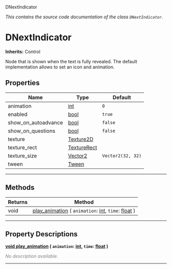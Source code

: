 
<div class="header-banner purple">
<div class="header-label purple">DNextIndicator</div>
</div>

*This contains the source code documentation of the class `DNextIndicator`.*
        
# DNextIndicator
**Inherits:** Control

Node that is shown when the text is fully revealed. The default implementation allows to set an icon and animation.
## Properties
Name | Type | Default 
--- | --- | --- 
animation | [int](https://docs.godotengine.org/en/latest/classes/class_int.html#class-int) |  `0` 
enabled | [bool](https://docs.godotengine.org/en/latest/classes/class_bool.html#class-bool) |  `true` 
show_on_autoadvance | [bool](https://docs.godotengine.org/en/latest/classes/class_bool.html#class-bool) |  `false` 
show_on_questions | [bool](https://docs.godotengine.org/en/latest/classes/class_bool.html#class-bool) |  `false` 
texture | [Texture2D](https://docs.godotengine.org/en/latest/classes/class_texture2d.html#class-texture2d) |   
texture_rect | [TextureRect](https://docs.godotengine.org/en/latest/classes/class_texturerect.html#class-texturerect) |   
texture_size | [Vector2](https://docs.godotengine.org/en/latest/classes/class_vector2.html#class-vector2) |  `Vector2(32, 32)` 
tween | [Tween](https://docs.godotengine.org/en/latest/classes/class_tween.html#class-tween) |   
--- 

## Methods
Returns | Method 
--- | --- 
<span class="hljs-attribute">void</span> | [<span class="hljs-title">play_animation</span>](#property-play_animation) ( `animation`: [int](https://docs.godotengine.org/en/latest/classes/class_int.html#class-int), `time`: [float](https://docs.godotengine.org/en/latest/classes/class_float.html#class-float) ) 
--- 
## Property Descriptions



<a class="header" id="property-play_animation" href="#property-play_animation">**<span class="hljs-attribute">void</span> [<span class="hljs-title">play_animation</span>](#property-play_animation) ( `animation`: [int](https://docs.godotengine.org/en/latest/classes/class_int.html#class-int), `time`: [float](https://docs.godotengine.org/en/latest/classes/class_float.html#class-float) )** </a>



 <span style = "color: gray">*No description available.*</span> 

---

